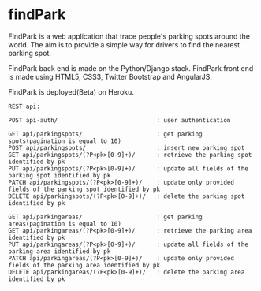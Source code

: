 findPark
========
FindPark is a web application that trace people's parking spots around the world. 
The aim is to provide a simple way for drivers to find the nearest parking spot. 

FindPark back end is made on the Python/Django stack. 
FindPark front end is made using HTML5, CSS3, Twitter Bootstrap and AngularJS. 

FindPark is deployed(Beta) on Heroku.
```
REST api:

POST api-auth/                            : user authentication

GET api/parkingspots/                     : get parking spots(pagination is equal to 10)
POST api/parkingspots/                    : insert new parking spot
GET api/parkingspots/(?P<pk>[0-9]+)/      : retrieve the parking spot identified by pk
PUT api/parkingspots/(?P<pk>[0-9]+)/      : update all fields of the parking spot identified by pk
PATCH api/parkingspots/(?P<pk>[0-9]+)/    : update only provided fields of the parking spot identified by pk
DELETE api/parkingspots/(?P<pk>[0-9]+)/   : delete the parking spot identified by pk

GET api/parkingareas/                     : get parking areas(pagination is equal to 10)
GET api/parkingareas/(?P<pk>[0-9]+)/      : retrieve the parking area identified by pk
PUT api/parkingareas/(?P<pk>[0-9]+)/      : update all fields of the parking area identified by pk
PATCH api/parkingareas/(?P<pk>[0-9]+)/    : update only provided fields of the parking area identified by pk
DELETE api/parkingareas/(?P<pk>[0-9]+)/   : delete the parking area identified by pk
```
